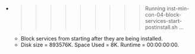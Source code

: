 * >>>>>>>>> Running inst-min-con-04-block-services-start-postinstall.sh ...
  * Block services from starting after they are being installed.
  * Disk size = 893576K. Space Used = 8K. Runtime = 00:00:00:00.
